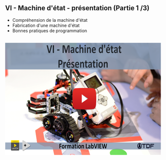<h2 dir="auto" id="h_5553695852051655104579980"><strong>VI - Machine d'&eacute;tat - pr&eacute;sentation (Partie 1 /3)</strong></h2>

<ul dir="auto">
<li>Compr&eacute;hension de la machine d'&eacute;tat</li>
<li>Fabrication d'une machine d'&eacute;tat</li>
<li>Bonnes pratiques de programmation</li>
</ul>

<p dir="auto"></p>
<p>&nbsp;<a href=""><img src="Chapitre VI Youtube.png" width="640" height="362" alt="" style="display: block; margin-left: auto; margin-right: auto;" /></a></p>

